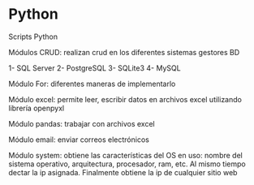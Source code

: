 # Python
Scripts Python

Módulos CRUD: realizan crud en los diferentes sistemas gestores BD

1- SQL Server
2- PostgreSQL
3- SQLite3
4- MySQL
 

Módulo For: diferentes maneras de implementarlo

Módulo excel: permite leer, escribir datos en archivos excel utilizando librería openpyxl

Módulo pandas: trabajar con archivos excel

Módulo email: enviar correos electrónicos

Módulo system: obtiene las características del OS en uso: nombre del sistema operativo, arquitectura, procesador, ram, etc. Al mismo tiempo dectar la ip asignada. Finalmente obtiene la ip de cualquier sitio web
